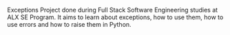 Exceptions Project done during Full Stack Software Engineering studies at ALX SE Program. It aims to learn about exceptions, how to use them, how to use errors and how to raise them in Python.
